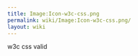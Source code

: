 ```yaml
---
title: Image:Icon-w3c-css.png
permalink: wiki/Image:Icon-w3c-css.png/
layout: wiki
---
```


w3c css valid
